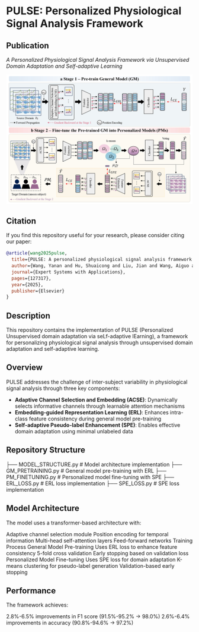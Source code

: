 # PULSE: Personalized Physiological Signal Analysis Framework

## Publication
*A Personalized Physiological Signal Analysis Framework via Unsupervised Domain Adaptation and Self-adaptive Learning*

![image](https://github.com/fdu-harry/PULSE/blob/main/PULSE.jpg)

## Citation
If you find this repository useful for your research, please consider citing our paper:

```bibtex
@article{wang2025pulse,
  title={PULSE: A personalized physiological signal analysis framework via unsupervised domain adaptation and self-adaptive learning},
  author={Wang, Yanan and Hu, Shuaicong and Liu, Jian and Wang, Aiguo and Zhou, Guohui and Yang, Cuiwei},
  journal={Expert Systems with Applications},
  pages={127317},
  year={2025},
  publisher={Elsevier}
}
```

## Description

This repository contains the implementation of PULSE (Personalized Unsupervised domain adaptation via seLf-adaptive lEarning), a framework for personalizing physiological signal analysis through unsupervised domain adaptation and self-adaptive learning.

## Overview

PULSE addresses the challenge of inter-subject variability in physiological signal analysis through three key components:

- **Adaptive Channel Selection and Embedding (ACSE)**: Dynamically selects informative channels through learnable attention mechanisms
- **Embedding-guided Representation Learning (ERL)**: Enhances intra-class feature consistency during general model pre-training  
- **Self-adaptive Pseudo-label Enhancement (SPE)**: Enables effective domain adaptation using minimal unlabeled data

## Repository Structure

├── MODEL_STRUCTURE.py # Model architecture implementation
├── GM_PRETRAINING.py # General model pre-training with ERL
├── PM_FINETUNING.py # Personalized model fine-tuning with SPE
├── ERL_LOSS.py # ERL loss implementation
├── SPE_LOSS.py # SPE loss implementation

## Model Architecture

The model uses a transformer-based architecture with:

Adaptive channel selection module
Position encoding for temporal information
Multi-head self-attention layers
Feed-forward networks
Training Process
General Model Pre-training
Uses ERL loss to enhance feature consistency
5-fold cross validation
Early stopping based on validation loss
Personalized Model Fine-tuning
Uses SPE loss for domain adaptation
K-means clustering for pseudo-label generation
Validation-based early stopping

## Performance

The framework achieves:

2.8%-6.5% improvements in F1 score (91.5%-95.2% → 98.0%)
2.6%-6.4% improvements in accuracy (90.8%-94.6% → 97.2%)
